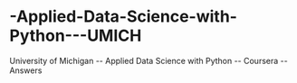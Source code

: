 # -Applied-Data-Science-with-Python---UMICH
University of Michigan -- Applied Data Science with Python -- Coursera --Answers
